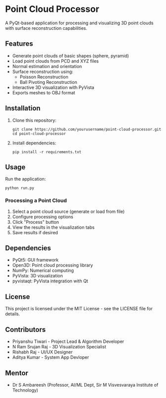 # Point Cloud Processor

A PyQt-based application for processing and visualizing 3D point clouds with surface reconstruction capabilities.

## Features

- Generate point clouds of basic shapes (sphere, pyramid)
- Load point clouds from PCD and XYZ files
- Normal estimation and orientation
- Surface reconstruction using:
  - Poisson Reconstruction
  - Ball Pivoting Reconstruction
- Interactive 3D visualization with PyVista
- Exports meshes to OBJ format

## Installation

1. Clone this repository:
   ```
   git clone https://github.com/yourusername/point-cloud-processor.git
   cd point-cloud-processor
   ```

2. Install dependencies:
   ```
   pip install -r requirements.txt
   ```

## Usage

Run the application:
```
python run.py
```

### Processing a Point Cloud

1. Select a point cloud source (generate or load from file)
2. Configure processing options
3. Click "Process" button
4. View the results in the visualization tabs
5. Save results if desired

## Dependencies

- PyQt5: GUI framework
- Open3D: Point cloud processing library
- NumPy: Numerical computing
- PyVista: 3D visualization
- pyvistaqt: PyVista integration with Qt

## License

This project is licensed under the MIT License - see the LICENSE file for details.

## Contributors

- Priyanshu Tiwari - Project Lead & Algorithm Developer
- N Ram Srujan Raj - 3D Visualization Specialist
- Rishabh Raj - UI/UX Designer
- Aditya Kumar - System App Devloper

## Mentor
- Dr S Ambareesh (Professor, AI/ML Dept, Sir M Visvesvaraya Institute of Technology)
